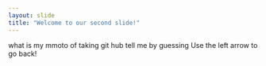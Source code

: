 ```yaml
---
layout: slide
title: "Welcome to our second slide!"
---
```

what is my mmoto of taking git hub tell me by guessing
Use the left arrow to go back!
